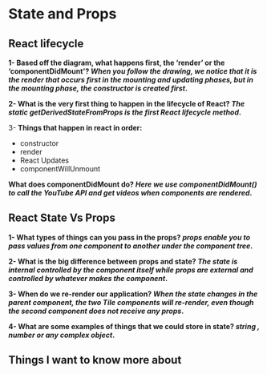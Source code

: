 # State and Props
## React lifecycle
**1- Based off the diagram, what happens first, the ‘render’ or the ‘componentDidMount’? ***When you follow the drawing, we notice that it is the render that occurs first in the mounting and updating phases, but in the mounting phase, the constructor is created first***.**

**2- What is the very first thing to happen in the lifecycle of React? ***The static getDerivedStateFromProps is the first React lifecycle method***.**

3- **Things that happen in react in order:**
- constructor
- render
- React Updates
- componentWillUnmount

**What does componentDidMount do? ***Here we use componentDidMount() to call the YouTube API and get videos when components are rendered***.**

## React State Vs Props
**1- What types of things can you pass in the props? ***props enable you to pass values from one component to another under the component tree***.**

**2- What is the big difference between props and state? ***The state is internal controlled by the component itself while props are external and controlled by whatever makes the component***.**

**3- When do we re-render our application? ***When the state changes in the parent component, the two Tile components will re-render, even though the second component does not receive any props***.**

**4- What are some examples of things that we could store in state? ***string , number or any complex object***.**

## Things I want to know more about